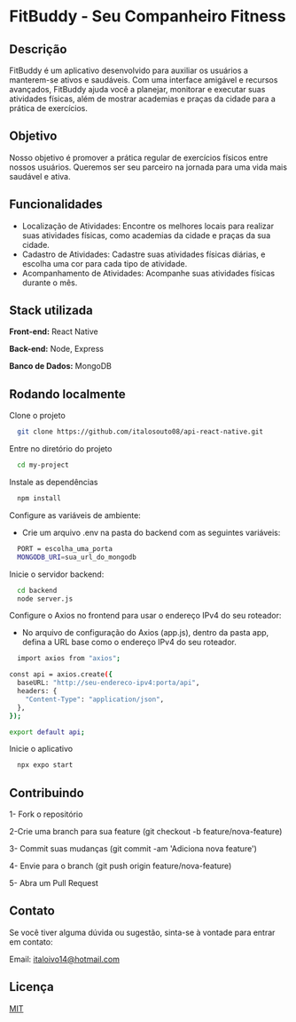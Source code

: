 
# FitBuddy - Seu Companheiro Fitness

## Descrição

FitBuddy é um aplicativo desenvolvido para auxiliar os usuários a manterem-se ativos e saudáveis. Com uma interface amigável e recursos avançados, FitBuddy ajuda você a planejar, monitorar e executar suas atividades físicas, além de mostrar academias e praças da cidade para a prática de exercícios.


## Objetivo

Nosso objetivo é promover a prática regular de exercícios físicos entre nossos usuários. Queremos ser seu parceiro na jornada para uma vida mais saudável e ativa.




## Funcionalidades

- Localização de Atividades: Encontre os melhores locais para realizar suas atividades físicas, como academias da cidade e praças da sua cidade.
- Cadastro de Atividades: Cadastre suas atividades físicas diárias, e escolha uma cor para cada tipo de atividade.
- Acompanhamento de Atividades: Acompanhe suas atividades físicas durante o mês.



## Stack utilizada

**Front-end:** React Native

**Back-end:** Node, Express

**Banco de Dados:** MongoDB


## Rodando localmente

Clone o projeto

```bash
  git clone https://github.com/italosouto08/api-react-native.git
```

Entre no diretório do projeto

```bash
  cd my-project
```

Instale as dependências

```bash
  npm install
```

Configure as variáveis de ambiente:

- Crie um arquivo .env na pasta do backend com as seguintes variáveis:
```bash
  PORT = escolha_uma_porta
  MONGODB_URI=sua_url_do_mongodb
```

Inicie o servidor backend:
```bash
  cd backend
  node server.js
```

Configure o Axios no frontend para usar o endereço IPv4 do seu roteador:

- No arquivo de configuração do Axios (app.js), dentro da pasta app, defina a URL base como o endereço IPv4 do seu roteador.
```bash
  import axios from "axios";

const api = axios.create({
  baseURL: "http://seu-endereco-ipv4:porta/api",
  headers: {
    "Content-Type": "application/json",
  },
});

export default api;

```

Inicie o aplicativo

```bash
  npx expo start
```


## Contribuindo

1- Fork o repositório

2-Crie uma branch para sua feature (git checkout -b feature/nova-feature)

3- Commit suas mudanças (git commit -am 'Adiciona nova feature')

4- Envie para o branch (git push origin feature/nova-feature)

5- Abra um Pull Request


## Contato

Se você tiver alguma dúvida ou sugestão, sinta-se à vontade para entrar em contato:

Email: italoivo14@hotmail.com

## Licença

[MIT](https://choosealicense.com/licenses/mit/)

